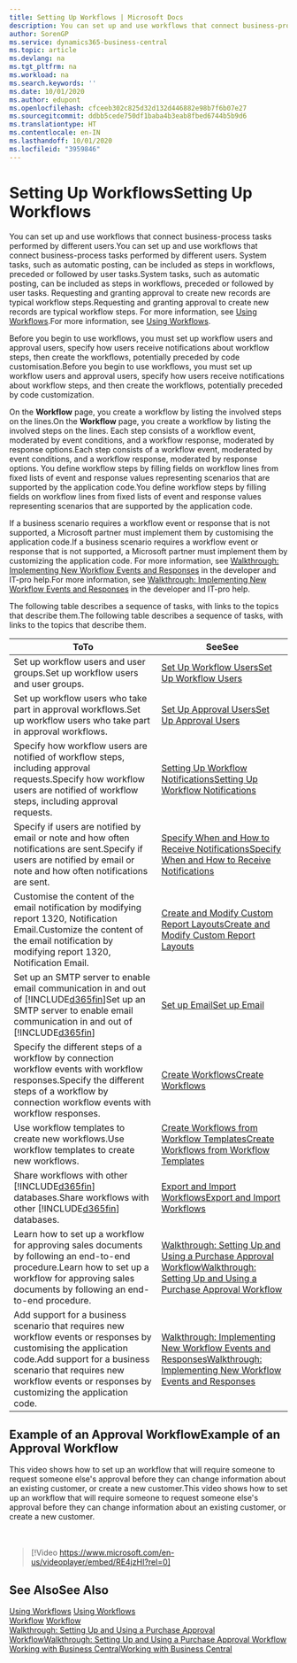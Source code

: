 ```yaml
---
title: Setting Up Workflows | Microsoft Docs
description: You can set up and use workflows that connect business-process tasks performed by different users. System tasks, such as automatic posting, can be included as steps in workflows, preceded or followed by user tasks. Requesting and granting approval to create new records are typical workflow steps.
author: SorenGP
ms.service: dynamics365-business-central
ms.topic: article
ms.devlang: na
ms.tgt_pltfrm: na
ms.workload: na
ms.search.keywords: ''
ms.date: 10/01/2020
ms.author: edupont
ms.openlocfilehash: cfceeb302c825d32d132d446882e98b7f6b07e27
ms.sourcegitcommit: ddbb5cede750df1baba4b3eab8fbed6744b5b9d6
ms.translationtype: HT
ms.contentlocale: en-IN
ms.lasthandoff: 10/01/2020
ms.locfileid: "3959846"
---
```

# <a name="setting-up-workflows"></a><span data-ttu-id="3236e-105">Setting Up Workflows</span><span class="sxs-lookup"><span data-stu-id="3236e-105">Setting Up Workflows</span></span>
<span data-ttu-id="3236e-106">You can set up and use workflows that connect business-process tasks performed by different users.</span><span class="sxs-lookup"><span data-stu-id="3236e-106">You can set up and use workflows that connect business-process tasks performed by different users.</span></span> <span data-ttu-id="3236e-107">System tasks, such as automatic posting, can be included as steps in workflows, preceded or followed by user tasks.</span><span class="sxs-lookup"><span data-stu-id="3236e-107">System tasks, such as automatic posting, can be included as steps in workflows, preceded or followed by user tasks.</span></span> <span data-ttu-id="3236e-108">Requesting and granting approval to create new records are typical workflow steps.</span><span class="sxs-lookup"><span data-stu-id="3236e-108">Requesting and granting approval to create new records are typical workflow steps.</span></span> <span data-ttu-id="3236e-109">For more information, see [Using Workflows](across-use-workflows.md).</span><span class="sxs-lookup"><span data-stu-id="3236e-109">For more information, see [Using Workflows](across-use-workflows.md).</span></span>  

 <span data-ttu-id="3236e-110">Before you begin to use workflows, you must set up workflow users and approval users, specify how users receive notifications about workflow steps, then create the workflows, potentially preceded by code customisation.</span><span class="sxs-lookup"><span data-stu-id="3236e-110">Before you begin to use workflows, you must set up workflow users and approval users, specify how users receive notifications about workflow steps, and then create the workflows, potentially preceded by code customization.</span></span>  

 <span data-ttu-id="3236e-111">On the **Workflow** page, you create a workflow by listing the involved steps on the lines.</span><span class="sxs-lookup"><span data-stu-id="3236e-111">On the **Workflow** page, you create a workflow by listing the involved steps on the lines.</span></span> <span data-ttu-id="3236e-112">Each step consists of a workflow event, moderated by event conditions, and a workflow response, moderated by response options.</span><span class="sxs-lookup"><span data-stu-id="3236e-112">Each step consists of a workflow event, moderated by event conditions, and a workflow response, moderated by response options.</span></span> <span data-ttu-id="3236e-113">You define workflow steps by filling fields on workflow lines from fixed lists of event and response values representing scenarios that are supported by the application code.</span><span class="sxs-lookup"><span data-stu-id="3236e-113">You define workflow steps by filling fields on workflow lines from fixed lists of event and response values representing scenarios that are supported by the application code.</span></span>  

 <span data-ttu-id="3236e-114">If a business scenario requires a workflow event or response that is not supported, a Microsoft partner must implement them by customising the application code.</span><span class="sxs-lookup"><span data-stu-id="3236e-114">If a business scenario requires a workflow event or response that is not supported, a Microsoft partner must implement them by customizing the application code.</span></span> <span data-ttu-id="3236e-115">For more information, see [Walkthrough: Implementing New Workflow Events and Responses](/dynamics-nav/Walkthrough--Implementing-New-Workflow-Events-and-Responses) in the developer and IT-pro help.</span><span class="sxs-lookup"><span data-stu-id="3236e-115">For more information, see [Walkthrough: Implementing New Workflow Events and Responses](/dynamics-nav/Walkthrough--Implementing-New-Workflow-Events-and-Responses) in the developer and IT-pro help.</span></span>

 <span data-ttu-id="3236e-116">The following table describes a sequence of tasks, with links to the topics that describe them.</span><span class="sxs-lookup"><span data-stu-id="3236e-116">The following table describes a sequence of tasks, with links to the topics that describe them.</span></span>  

|<span data-ttu-id="3236e-117">**To**</span><span class="sxs-lookup"><span data-stu-id="3236e-117">**To**</span></span>|<span data-ttu-id="3236e-118">**See**</span><span class="sxs-lookup"><span data-stu-id="3236e-118">**See**</span></span>|  
|------------|-------------|  
|<span data-ttu-id="3236e-119">Set up workflow users and user groups.</span><span class="sxs-lookup"><span data-stu-id="3236e-119">Set up workflow users and user groups.</span></span>|[<span data-ttu-id="3236e-120">Set Up Workflow Users</span><span class="sxs-lookup"><span data-stu-id="3236e-120">Set Up Workflow Users</span></span>](across-how-to-set-up-workflow-users.md)|  
|<span data-ttu-id="3236e-121">Set up workflow users who take part in approval workflows.</span><span class="sxs-lookup"><span data-stu-id="3236e-121">Set up workflow users who take part in approval workflows.</span></span>|[<span data-ttu-id="3236e-122">Set Up Approval Users</span><span class="sxs-lookup"><span data-stu-id="3236e-122">Set Up Approval Users</span></span>](across-how-to-set-up-approval-users.md)|  
|<span data-ttu-id="3236e-123">Specify how workflow users are notified of workflow steps, including approval requests.</span><span class="sxs-lookup"><span data-stu-id="3236e-123">Specify how workflow users are notified of workflow steps, including approval requests.</span></span>|[<span data-ttu-id="3236e-124">Setting Up Workflow Notifications</span><span class="sxs-lookup"><span data-stu-id="3236e-124">Setting Up Workflow Notifications</span></span>](across-setting-up-workflow-notifications.md)|  
|<span data-ttu-id="3236e-125">Specify if users are notified by email or note and how often notifications are sent.</span><span class="sxs-lookup"><span data-stu-id="3236e-125">Specify if users are notified by email or note and how often notifications are sent.</span></span>|[<span data-ttu-id="3236e-126">Specify When and How to Receive Notifications</span><span class="sxs-lookup"><span data-stu-id="3236e-126">Specify When and How to Receive Notifications</span></span>](across-how-to-specify-when-and-how-to-receive-notifications.md)|  
|<span data-ttu-id="3236e-127">Customise the content of the email notification by modifying report 1320, Notification Email.</span><span class="sxs-lookup"><span data-stu-id="3236e-127">Customize the content of the email notification by modifying report 1320, Notification Email.</span></span>|[<span data-ttu-id="3236e-128">Create and Modify Custom Report Layouts</span><span class="sxs-lookup"><span data-stu-id="3236e-128">Create and Modify Custom Report Layouts</span></span>](ui-how-create-custom-report-layout.md)|  
|<span data-ttu-id="3236e-129">Set up an SMTP server to enable email communication in and out of [!INCLUDE[d365fin](includes/d365fin_md.md)]</span><span class="sxs-lookup"><span data-stu-id="3236e-129">Set up an SMTP server to enable email communication in and out of [!INCLUDE[d365fin](includes/d365fin_md.md)]</span></span>|[<span data-ttu-id="3236e-130">Set up Email</span><span class="sxs-lookup"><span data-stu-id="3236e-130">Set up Email</span></span>](admin-how-setup-email.md)|
|<span data-ttu-id="3236e-131">Specify the different steps of a workflow by connection workflow events with workflow responses.</span><span class="sxs-lookup"><span data-stu-id="3236e-131">Specify the different steps of a workflow by connection workflow events with workflow responses.</span></span>|[<span data-ttu-id="3236e-132">Create Workflows</span><span class="sxs-lookup"><span data-stu-id="3236e-132">Create Workflows</span></span>](across-how-to-create-workflows.md)|  
|<span data-ttu-id="3236e-133">Use workflow templates to create new workflows.</span><span class="sxs-lookup"><span data-stu-id="3236e-133">Use workflow templates to create new workflows.</span></span>|[<span data-ttu-id="3236e-134">Create Workflows from Workflow Templates</span><span class="sxs-lookup"><span data-stu-id="3236e-134">Create Workflows from Workflow Templates</span></span>](across-how-to-create-workflows-from-workflow-templates.md)|  
|<span data-ttu-id="3236e-135">Share workflows with other [!INCLUDE[d365fin](includes/d365fin_md.md)] databases.</span><span class="sxs-lookup"><span data-stu-id="3236e-135">Share workflows with other [!INCLUDE[d365fin](includes/d365fin_md.md)] databases.</span></span>|[<span data-ttu-id="3236e-136">Export and Import Workflows</span><span class="sxs-lookup"><span data-stu-id="3236e-136">Export and Import Workflows</span></span>](across-how-to-export-and-import-workflows.md)|  
|<span data-ttu-id="3236e-137">Learn how to set up a workflow for approving sales documents by following an end-to-end procedure.</span><span class="sxs-lookup"><span data-stu-id="3236e-137">Learn how to set up a workflow for approving sales documents by following an end-to-end procedure.</span></span>|[<span data-ttu-id="3236e-138">Walkthrough: Setting Up and Using a Purchase Approval Workflow</span><span class="sxs-lookup"><span data-stu-id="3236e-138">Walkthrough: Setting Up and Using a Purchase Approval Workflow</span></span>](walkthrough-setting-up-and-using-a-purchase-approval-workflow.md)|  
|<span data-ttu-id="3236e-139">Add support for a business scenario that requires new workflow events or responses by customising the application code.</span><span class="sxs-lookup"><span data-stu-id="3236e-139">Add support for a business scenario that requires new workflow events or responses by customizing the application code.</span></span>|[<span data-ttu-id="3236e-140">Walkthrough: Implementing New Workflow Events and Responses</span><span class="sxs-lookup"><span data-stu-id="3236e-140">Walkthrough: Implementing New Workflow Events and Responses</span></span>](/dynamics-nav/Walkthrough--Implementing-New-Workflow-Events-and-Responses)|  

## <a name="example-of-an-approval-workflow"></a><span data-ttu-id="3236e-141">Example of an Approval Workflow</span><span class="sxs-lookup"><span data-stu-id="3236e-141">Example of an Approval Workflow</span></span>
<span data-ttu-id="3236e-142">This video shows how to set up an workflow that will require someone to request someone else's approval before they can change information about an existing customer, or create a new customer.</span><span class="sxs-lookup"><span data-stu-id="3236e-142">This video shows how to set up an workflow that will require someone to request someone else's approval before they can change information about an existing customer, or create a new customer.</span></span>  
<br><br>  

> [!Video https://www.microsoft.com/en-us/videoplayer/embed/RE4jzHI?rel=0]

## <a name="see-also"></a><span data-ttu-id="3236e-143">See Also</span><span class="sxs-lookup"><span data-stu-id="3236e-143">See Also</span></span>  
 <span data-ttu-id="3236e-144">[Using Workflows](across-use-workflows.md) </span><span class="sxs-lookup"><span data-stu-id="3236e-144">[Using Workflows](across-use-workflows.md) </span></span>  
 <span data-ttu-id="3236e-145">[Workflow](across-workflow.md) </span><span class="sxs-lookup"><span data-stu-id="3236e-145">[Workflow](across-workflow.md) </span></span>  
 [<span data-ttu-id="3236e-146">Walkthrough: Setting Up and Using a Purchase Approval Workflow</span><span class="sxs-lookup"><span data-stu-id="3236e-146">Walkthrough: Setting Up and Using a Purchase Approval Workflow</span></span>](walkthrough-setting-up-and-using-a-purchase-approval-workflow.md)  
 [<span data-ttu-id="3236e-147">Working with Business Central</span><span class="sxs-lookup"><span data-stu-id="3236e-147">Working with Business Central</span></span>](ui-work-product.md)
